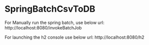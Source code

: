 # SpringBatchCsvToDB
For Manually run the spring batch, use below url: 
http://localhost:8080/invokeBatchJob

For launching the h2 console use below url:
http://localhost:8080/h2
